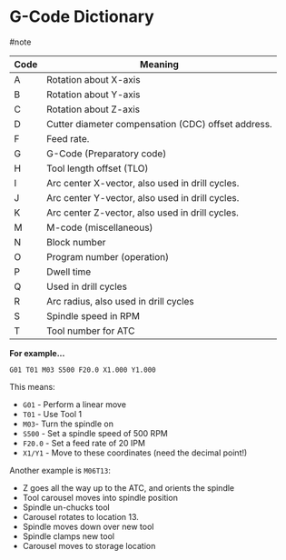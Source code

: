 # G-Code Dictionary
#note

| Code | Meaning                                            |
| ---- | -------------------------------------------------- |
| A    | Rotation about X-axis                              |
| B    | Rotation about Y-axis                              |
| C    | Rotation about Z-axis                              |
| D    | Cutter diameter compensation (CDC) offset address. |
| F    | Feed rate.                                         |
| G    | G-Code (Preparatory code)                          |
| H    | Tool length offset (TLO)                           |
| I    | Arc center X-vector, also used in drill cycles.    |
| J    | Arc center Y-vector, also used in drill cycles.    |
| K    | Arc center Z-vector, also used in drill cycles.    |
| M    | M-code (miscellaneous)                             |
| N    | Block number                                       |
| O    | Program number (operation)                         |
| P    | Dwell time                                         |
| Q    | Used in drill cycles                               |
| R    | Arc radius, also used in drill cycles              |
| S    | Spindle speed in RPM                               |
| T    | Tool number for ATC                                |

**For example...**

`G01 T01 M03 S500 F20.0 X1.000 Y1.000`

This means:
- `G01` - Perform a linear move
- `T01` - Use Tool 1
- `M03`- Turn the spindle on
- `S500` - Set a spindle speed of 500 RPM
- `F20.0` - Set a feed rate of 20 IPM
- `X1/Y1` - Move to these coordinates (need the decimal point!)

Another example is `M06T13`:
- Z goes all the way up to the ATC, and orients the spindle
- Tool carousel moves into spindle position
- Spindle un-chucks tool
- Carousel rotates to location 13.
- Spindle moves down over new tool
- Spindle clamps new tool
- Carousel moves to storage location
